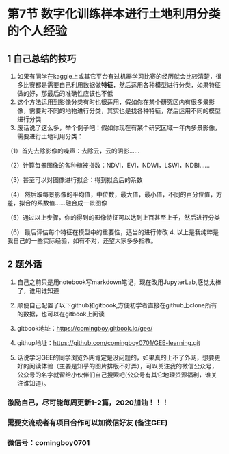 # 第7节 数字化训练样本进行土地利用分类的个人经验

## 1 自己总结的技巧

1. 如果有同学在kaggle上或其它平台有过机器学习比赛的经历就会比较清楚，很多比赛都是需要自己利用数据做**特征**，然后运用各种模型进行分类，如果特征做的好，那最后的准确性应该也不低
2. 这个方法运用到影像分类有时也很适用，假如你在某个研究区内有很多景影像，需要对不同的地物进行分类，其实也是找各种特征，然后运用不同的模型进行分类
3. 废话说了这么多，举个例子吧：假如你现在有某个研究区域一年内多景影像，需要进行土地利用分类：

（1）首先去除影像的噪声：去除云，云的阴影……

（2）计算每景图像的各种植被指数：NDVI，EVI，NDWI，LSWI，NDBI……

（3）甚至可以对图像进行拟合：得到拟合后的系数

（4） 然后取每景影像的平均值，中位数，最大值，最小值，不同的百分位值，方差，拟合的系数值……融合成一景图像

（5）通过以上步骤，你的得到的影像特征可以达到上百甚至上千，然后进行分类

（6） 最后评估每个特征在模型中的重要性，适当的进行修改
4. 以上是我纯粹是我自己的一些实际经验，如有不对，还望大家多多指教。

## 2 题外话

1. 自己之前只是用notebook写markdown笔记，现在改用JupyterLab,感觉太棒了，谁用谁知道
2. 顺便自己配置了以下github和gitbook,方便初学者直接在github上clone所有的数据，也可以在gitbook上阅读

3. gitbook地址：https://comingboy.gitbook.io/gee/
4. githup地址：https://github.com/comingboy0701/GEE-learning.git

5. 话说学习GEE的同学浏览外网肯定是没问题的，如果真的上不了外网，想要更好的阅读体验（主要是知乎的图片排版不好弄），可以关注我的微信公众号，公众号的名字就留给小伙伴们自己搜索吧(公众号有其它地理资源福利，谁关注谁知道)。

### 激励自己，尽可能每周更新1-2篇，2020加油！！！

### 需要交流或者有项目合作可以加微信好友 \(备注GEE\)

### 微信号：comingboy0701
